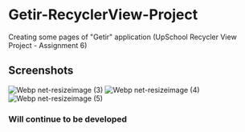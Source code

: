 # Getir-RecyclerView-Project
Creating some pages of  "Getir" application (UpSchool Recycler View Project - Assignment 6)

## Screenshots


![Webp net-resizeimage (3)](https://user-images.githubusercontent.com/43938354/118697254-c5f72880-b817-11eb-85d1-72c8842ddc2e.png)
![Webp net-resizeimage (4)](https://user-images.githubusercontent.com/43938354/118697257-c7285580-b817-11eb-9dde-309927d64d3e.png)
![Webp net-resizeimage (5)](https://user-images.githubusercontent.com/43938354/118697261-c8598280-b817-11eb-999f-2e46f3710956.png)


### Will continue to be developed
